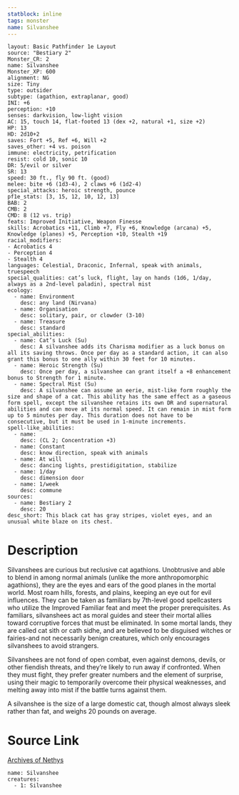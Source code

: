 ```yaml
---
statblock: inline
tags: monster
name: Silvanshee
---
```

```statblock
layout: Basic Pathfinder 1e Layout
source: "Bestiary 2"
Monster_CR: 2
name: Silvanshee
Monster_XP: 600
alignment: NG
size: Tiny
type: outsider
subtype: (agathion, extraplanar, good)
INI: +6
perception: +10
senses: darkvision, low-light vision
AC: 15, touch 14, flat-footed 13 (dex +2, natural +1, size +2)
HP: 13
HD: 2d10+2
saves: Fort +5, Ref +6, Will +2
saves_other: +4 vs. poison
immune: electricity, petrification
resist: cold 10, sonic 10
DR: 5/evil or silver
SR: 13
speed: 30 ft., fly 90 ft. (good)
melee: bite +6 (1d3-4), 2 claws +6 (1d2-4)
special_attacks: heroic strength, pounce
pf1e_stats: [3, 15, 12, 10, 12, 13]
BAB: 2
CMB: 2
CMD: 8 (12 vs. trip)
feats: Improved Initiative, Weapon Finesse
skills: Acrobatics +11, Climb +7, Fly +6, Knowledge (arcana) +5, Knowledge (planes) +5, Perception +10, Stealth +19
racial_modifiers:
- Acrobatics 4
- Perception 4
- Stealth 4
languages: Celestial, Draconic, Infernal, speak with animals, truespeech
special_qualities: cat’s luck, flight, lay on hands (1d6, 1/day, always as a 2nd-level paladin), spectral mist
ecology:
  - name: Environment
    desc: any land (Nirvana)
  - name: Organisation
    desc: solitary, pair, or clowder (3-10)
  - name: Treasure
    desc: standard
special_abilities:
  - name: Cat’s Luck (Su)
    desc: A silvanshee adds its Charisma modifier as a luck bonus on all its saving throws. Once per day as a standard action, it can also grant this bonus to one ally within 30 feet for 10 minutes.
  - name: Heroic Strength (Su)
    desc: Once per day, a silvanshee can grant itself a +8 enhancement bonus to Strength for 1 minute.
  - name: Spectral Mist (Su)
    desc: A silvanshee can assume an eerie, mist-like form roughly the size and shape of a cat. This ability has the same effect as a gaseous form spell, except the silvanshee retains its own DR and supernatural abilities and can move at its normal speed. It can remain in mist form up to 5 minutes per day. This duration does not have to be consecutive, but it must be used in 1-minute increments.
spell-like_abilities:
  - name:
    desc: (CL 2; Concentration +3)
  - name: Constant
    desc: know direction, speak with animals
  - name: At will
    desc: dancing lights, prestidigitation, stabilize
  - name: 1/day
    desc: dimension door
  - name: 1/week
    desc: commune
sources:
  - name: Bestiary 2
    desc: 20
desc_short: This black cat has gray stripes, violet eyes, and an unusual white blaze on its chest. 
```
# Description
Silvanshees are curious but reclusive cat agathions. Unobtrusive and able to blend in among normal animals (unlike the more anthropomorphic agathions), they are the eyes and ears of the good planes in the mortal world. Most roam hills, forests, and plains, keeping an eye out for evil influences. They can be taken as familiars by 7th-level good spellcasters who utilize the Improved Familiar feat and meet the proper prerequisites. As familiars, silvanshees act as moral guides and steer their mortal allies toward corruptive forces that must be eliminated. In some mortal lands, they are called cat sìth or cath sidhe, and are believed to be disguised witches or fairies-and not necessarily benign creatures, which only encourages silvanshees to avoid strangers. 

Silvanshees are not fond of open combat, even against demons, devils, or other fiendish threats, and they’re likely to run away if confronted. When they must fight, they prefer greater numbers and the element of surprise, using their magic to temporarily overcome their physical weaknesses, and melting away into mist if the battle turns against them. 

A silvanshee is the size of a large domestic cat, though almost always sleek rather than fat, and weighs 20 pounds on average.
# Source Link
[Archives of Nethys](https://aonprd.com/MonsterDisplay.aspx?ItemName=Silvanshee)
```encounter-table
name: Silvanshee
creatures:
  - 1: Silvanshee
```
